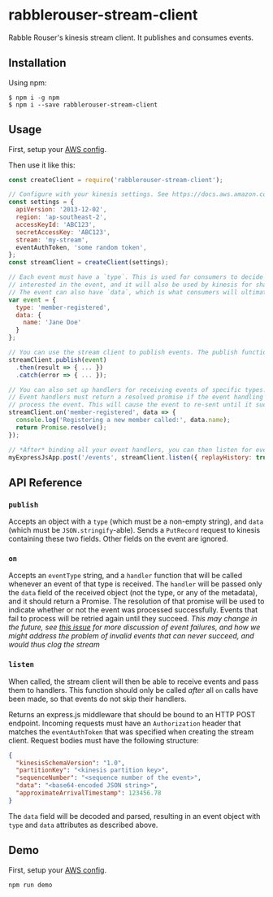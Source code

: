 # rabblerouser-stream-client

Rabble Rouser's kinesis stream client. It publishes and consumes events.

## Installation

Using npm:
```shell
$ npm i -g npm
$ npm i --save rabblerouser-stream-client
```

## Usage

First, setup your [AWS config](https://docs.aws.amazon.com/cli/latest/userguide/cli-chap-getting-started.html).

Then use it like this:

```js
const createClient = require('rabblerouser-stream-client');

// Configure with your kinesis settings. See https://docs.aws.amazon.com/AWSJavaScriptSDK/latest/AWS/Kinesis.html#constructor-property
const settings = {
  apiVersion: '2013-12-02',
  region: 'ap-southeast-2',
  accessKeyId: 'ABC123',
  secretAccessKey: 'ABC123',
  stream: 'my-stream',
  eventAuthToken, 'some random token',
};
const streamClient = createClient(settings);

// Each event must have a `type`. This is used for consumers to decide whether they are
// interested in the event, and it will also be used by kinesis for sharding of events.
// The event can also have `data`, which is what consumers will ultimately receive.
var event = {
  type: 'member-registered',
  data: {
    name: 'Jane Doe'
  }
};

// You can use the stream client to publish events. The publish function returns a Promise
streamClient.publish(event)
  .then(result => { ... })
  .catch(error => { ... });

// You can also set up handlers for receiving events of specific types. Notice that we only receive the `data` here.
// Event handlers must return a resolved promise if the event handling succeeded, or a rejected promise if they fail to
// process the event. This will cause the event to re-sent until it succeeds.
streamClient.on('member-registered', data => {
  console.log('Registering a new member called:', data.name);
  return Promise.resolve();
});

// *After* binding all your event handlers, you can then listen for events on an HTTP POST endpoint.
myExpressJsApp.post('/events', streamClient.listen({ replayHistory: true }));
```

## API Reference

### `publish`

Accepts an object with a `type` (which must be a non-empty string), and `data` (which must be `JSON.stringify`-able).
Sends a `PutRecord` request to kinesis containing these two fields. Other fields on the event are ignored.

### `on`

Accepts an `eventType` string, and a `handler` function that will be called whenever an event of that type is received.
The `handler` will be passed only the `data` field of the received object (not the type, or any of the metadata), and it
should return a Promise. The resolution of that promise will be used to indicate whether or not the event was processed
successfully. Events that fail to process will be retried again until they succeed. *This may change in the future, see
[this issue](https://github.com/rabblerouser/rabblerouser-core/issues/132) for more discussion of event failures, and
how we might address the problem of invalid events that can never succeed, and would thus clog the stream*

### `listen`

When called, the stream client will then be able to receive events and pass them to handlers. This function should only
be called *after* all `on` calls have been made, so that events do not skip their handlers.

Returns an express.js middleware that should be bound to an HTTP POST endpoint. Incoming requests must have an
`Authorization` header that matches the `eventAuthToken` that was specified when creating the stream client. Request
bodies must have the following structure:

```json
{
  "kinesisSchemaVersion": "1.0",
  "partitionKey": "<kinesis partition key>",
  "sequenceNumber": "<sequence number of the event>",
  "data": "<base64-encoded JSON string>",
  "approximateArrivalTimestamp": 123456.78
}
```

The `data` field will be decoded and parsed, resulting in an event object with `type` and `data` attributes as described
above.

## Demo

First, setup your [AWS config](https://docs.aws.amazon.com/cli/latest/userguide/cli-chap-getting-started.html).

`npm run demo`
